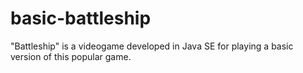 # basic-battleship
"Battleship" is a videogame developed in Java SE for playing a basic version of this popular game.
